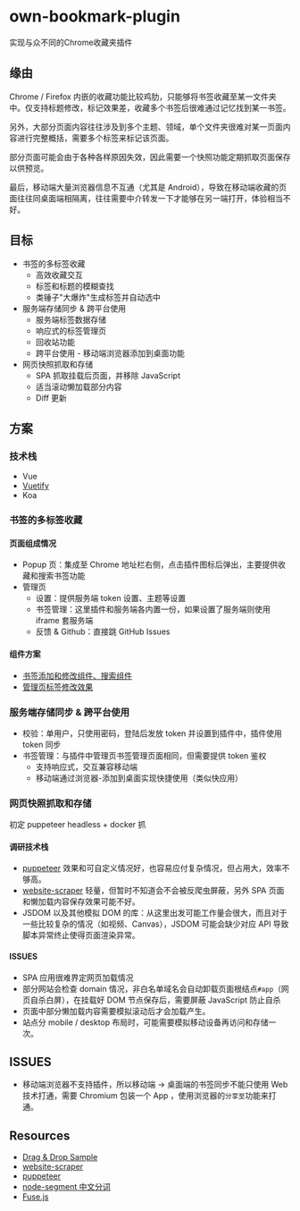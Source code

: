 # own-bookmark-plugin

实现与众不同的Chrome收藏夹插件

## 缘由

Chrome / Firefox 内嵌的收藏功能比较鸡肋，只能够将书签收藏至某一文件夹中。仅支持标题修改，标记效果差，收藏多个书签后很难通过记忆找到某一书签。

另外，大部分页面内容往往涉及到多个主题、领域，单个文件夹很难对某一页面内容进行完整概括，需要多个标签来标记该页面。

部分页面可能会由于各种各样原因失效，因此需要一个快照功能定期抓取页面保存以供预览。

最后，移动端大量浏览器信息不互通（尤其是 Android），导致在移动端收藏的页面往往同桌面端相隔离，往往需要中介转发一下才能够在另一端打开，体验相当不好。

## 目标

- 书签的多标签收藏
    - 高效收藏交互
    - 标签和标题的模糊查找
    - 类锤子"大爆炸"生成标签并自动选中
- 服务端存储同步 & 跨平台使用
    - 服务端标签数据存储
    - 响应式的标签管理页
    - 回收站功能
    - 跨平台使用 - 移动端浏览器添加到桌面功能
- 网页快照抓取和存储
    - SPA 抓取挂载后页面，并移除 JavaScript
    - 适当滚动懒加载部分内容
    - Diff 更新

## 方案

### 技术栈

- Vue
- [Vuetify](https://vuetifyjs.com/)
- Koa

### 书签的多标签收藏

#### 页面组成情况

- Popup 页：集成至 Chrome 地址栏右侧，点击插件图标后弹出，主要提供收藏和搜索书签功能
- 管理页
    - 设置：提供服务端 token 设置、主题等设置
    - 书签管理：这里插件和服务端各内置一份，如果设置了服务端则使用 iframe 套服务端
    - 反馈 & Github：直接跳 GitHub Issues

#### 组件方案

- [书签添加和修改组件、搜索组件](https://vuetifyjs.com/en/components/combobox/#misc)
- [管理页标签修改效果](https://codepen.io/tjramage/pen/yOEbyw?editors=0110)

### 服务端存储同步 & 跨平台使用

- 校验：单用户，只使用密码，登陆后发放 token 并设置到插件中，插件使用 token 同步
- 书签管理：与插件中管理页书签管理页面相同，但需要提供 token 鉴权
    - 支持响应式，交互兼容移动端
    - 移动端通过浏览器-添加到桌面实现快捷使用（类似快应用）

### 网页快照抓取和存储

初定 puppeteer headless + docker 抓

#### 调研技术栈

- [puppeteer](https://github.com/puppeteer/puppeteer) 效果和可自定义情况好，也容易应付复杂情况，但占用大，效率不够高。
- [website-scraper](https://github.com/website-scraper/node-website-scraper) 轻量，但暂时不知道会不会被反爬虫屏蔽，另外 SPA 页面和懒加载内容保存效果可能不好。
- JSDOM 以及其他模拟 DOM 的库：从这里出发可能工作量会很大，而且对于一些比较复杂的情况（如视频、Canvas），JSDOM 可能会缺少对应 API 导致脚本异常终止使得页面渲染异常。

#### ISSUES

- SPA 应用很难界定网页加载情况
- 部分网站会检查 domain 情况，非白名单域名会自动卸载页面根结点`#app`（网页自杀白屏），在挂载好 DOM 节点保存后，需要屏蔽 JavaScript 防止自杀
- 页面中部分懒加载内容需要模拟滚动后才会加载产生。
- 站点分 mobile / desktop 布局时，可能需要模拟移动设备再访问和存储一次。

## ISSUES

- 移动端浏览器不支持插件，所以移动端 -> 桌面端的书签同步不能只使用 Web 技术打通，需要 Chromium 包装一个 App ，使用浏览器的`分享至`功能来打通。

## Resources

- [Drag & Drop Sample](https://codepen.io/tjramage/pen/yOEbyw?editors=0110)
- [website-scraper](https://github.com/website-scraper/node-website-scraper)
- [puppeteer](https://github.com/puppeteer/puppeteer)
- [node-segment 中文分词](https://github.com/leizongmin/node-segment)
- [Fuse.js](https://github.com/krisk/fuse)
